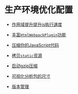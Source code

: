 
生产环境优化配置
=====

- [作用域提升提升js执行速度](./ModuleConcatenationPlugin使用.md)

- [丰富`HtmlWebpackPlugin`功能](./HtmlWebpackPlugin功能扩展.md)

- [压缩你的JavaScript代码](./压缩JavaScript代码.md)

- [拷贝`static`资源](./静态资源管理.md)
        
- [启动gzip压缩](./gzip压缩.md)

- [可视化分析包的尺寸](./可视化分析包的尺寸.md)

- [版本管理](./版本管理.md)